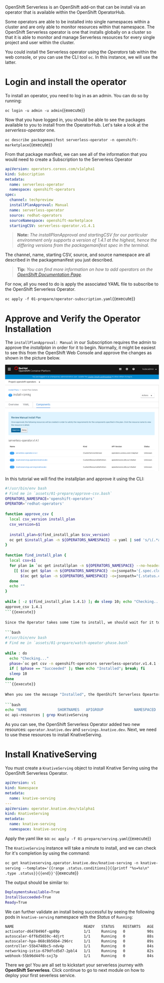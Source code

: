 OpenShift Serverless is an OpenShift add-on that can be install via an operator that is available within the OpenShift OperatorHub.

Some operators are able to be installed into single namespaces within a cluster and are only able to monitor resources within that namespace.  The OpenShift Serverless operator is one that installs globally on a cluster so that it is able to monitor and manage Serverless resources for every single project and user within the cluster.

You could install the Serverless operator using the *Operators* tab within the web console, or you can use the CLI tool `oc`.  In this instance, we will use the latter.

# Login and install the operator
To install an operator, you need to log in as an admin.  You can do so by running:

`oc login -u admin -u admin`{{execute}}

Now that you have logged in, you should be able to see the packages available to you to install from the OperatorHub.  Let's take a look at the *serverless-operator* one.

`oc describe packagemanifest serverless-operator -n openshift-marketplace`{{execute}}

From that package manifest, we can see all of the information that you would need to create a Subscription to the Serverless Operator

```yaml
apiVersion: operators.coreos.com/v1alpha1
kind: Subscription
metadata:
  name: serverless-operator
  namespace: openshift-operators
spec:
  channel: techpreview
  installPlanApproval: Manual
  name: serverless-operator
  source: redhat-operators
  sourceNamespace: openshift-marketplace
  startingCSV: serverless-operator.v1.4.1
```

> **Note:** *The installPlanApproval and startingCSV for our particular environment only supports a version of 1.4.1 at the highest, hence the differing versions from the packagemanifest spec in the terminal.*

The channel, name, starting CSV, source, and source namespace are all described in the packagemanifest you just described.

> **Tip:** *You can find more information on how to add operators on the [OpenShift Documentation Page](https://docs.openshift.com/container-platform/latest/operators/olm-adding-operators-to-cluster.html).*

For now, all you need to do is apply the associated YAML file to subscribe to the OpenShift Serverless Operator.

`oc apply -f 01-prepare/operator-subscription.yaml`{{execute}}

# Approve and Verify the Operator Installation
The `installPlanApproval: Manual` in our Subscription requires the admin to approve the *installplan* in order for it to begin.  Normally, it might be easiest to see this from the OpenShift Web Console and approve the changes as shown in the picture below.

![installplan](assets/01-prepare/installplan.png "Approve Install Plan")

In this tutorial we will find the installplan and approve it using the CLI:

```bash
#!/usr/bin/env bash
# Find me in `assets/01-prepare/approve-csv.bash`
OPERATORS_NAMESPACE='openshift-operators'
OPERATOR='redhat-operators'

function approve_csv {
  local csv_version install_plan
  csv_version=$1

  install_plan=$(find_install_plan $csv_version)
  oc get $install_plan -n ${OPERATORS_NAMESPACE} -o yaml | sed 's/\(.*approved:\) false/\1 true/' | oc replace -f -
}

function find_install_plan {
  local csv=$1
  for plan in `oc get installplan -n ${OPERATORS_NAMESPACE} --no-headers -o name`; do
    [[ $(oc get $plan -n ${OPERATORS_NAMESPACE} -o=jsonpath='{.spec.clusterServiceVersionNames}' | grep -c $csv) -eq 1 && \
       $(oc get $plan -n ${OPERATORS_NAMESPACE} -o=jsonpath="{.status.catalogSources}" | grep -c $OPERATOR) -eq 1 ]] && echo $plan && return 0
  done
  echo ""
}

while [ -z $(find_install_plan 1.4.1) ]; do sleep 10; echo "Checking..."; done
approve_csv 1.4.1
```{{execute}}

Since the Operator takes some time to install, we should wait for it to complete and continue when done.

```bash
#!/usr/bin/env bash
# Find me in `assets/01-prepare/watch-opeator-phase.bash`

while : do
  echo "Checking..."
  phase=`oc get csv -n openshift-operators serverless-operator.v1.4.1 -o jsonpath='{.status.phase}'`
  if [ $phase == "Succeeded" ]; then echo "Installed"; break; fi
  sleep 10
done
```{{execute}}

When you see the message "Installed", the OpenShift Serverless Opeartor is installed.  We can see the new resources that are available to the cluster by running:

```bash
echo "NAME              SHORTNAMES   APIGROUP              NAMESPACED   KIND"
oc api-resources | grep KnativeServing
```

As you can see, the OpenShift Serverless Operator added two new resources: `operator.knative.dev` and `servings.knative.dev`.  Next, we need to use these resources to install KnativeServing. 
# Install KnativeServing
You must create a `KnativeServing` object to install Knative Serving using the OpenShift Serverless Operator.

```yaml
apiVersion: v1
kind: Namespace
metadata:
  name: knative-serving
---
apiVersion: operator.knative.dev/v1alpha1
kind: KnativeServing
metadata:
  name: knative-serving
  namespace: knative-serving
```

Apply the yaml like so: `oc apply -f 01-prepare/serving.yaml`{{execute}}

The `KnativeServing` instance will take a minute to install, and we can check for it's completion by using the command:

`oc get knativeserving.operator.knative.dev/knative-serving -n knative-serving --template='{{range .status.conditions}}{{printf "%s=%s\n" .type .status}}{{end}}'`{{execute}}

The output should be similar to:

```bash
DeploymentsAvailable=True
InstallSucceeded=True
Ready=True
``` 

We can further validate an install being successful by seeing the following pods in `knative-serving` namespace with the *Status* of `Running`:

```shell
NAME                                READY   STATUS    RESTARTS   AGE
activator-d6478496f-qp89p           1/1     Running   0          90s
autoscaler-6ff6d5659c-4djrt         1/1     Running   0          88s
autoscaler-hpa-868c8b56b4-296rc     1/1     Running   0          89s
controller-55b4748bc5-ndv4p         1/1     Running   0          84s
networking-istio-679dfcd5d7-2pbl4   1/1     Running   0          82s
webhook-55b96d44f6-sxj7p            1/1     Running   0          84s
```

There we go! You are all set to kickstart your serverless journey with **OpenShift Serverless**. Click continue to go to next module on how to deploy your first severless service.
